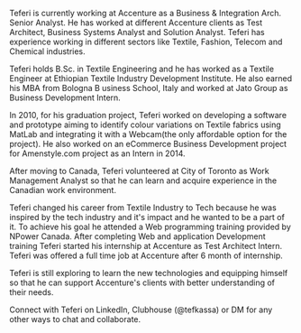 Teferi is currently working at Accenture as a Business & Integration Arch. Senior Analyst. 
He has worked at different Accenture clients as Test Architect, Business Systems Analyst 
and Solution Analyst. Teferi has experience working in different sectors like Textile, 
Fashion, Telecom and Chemical industries.

Teferi holds B.Sc. in Textile Engineering and he has worked as a Textile Engineer at 
Ethiopian Textile Industry Development Institute. He also earned his MBA from Bologna B
usiness School, Italy and worked at Jato Group as Business Development Intern.

In 2010, for his graduation project, Teferi worked on developing a software and prototype 
aiming to identify colour variations on Textile fabrics using MatLab and integrating it 
with a Webcam(the only affordable option for the project). He also worked on an eCommerce 
Business Development project for Amenstyle.com project as an Intern in 2014.

After moving to Canada, Teferi volunteered at City of Toronto as Work Management Analyst 
so that he can learn and acquire experience in the Canadian work environment.

Teferi changed his career from Textile Industry to Tech because he was inspired by the tech 
industry and it's impact and he wanted to be a part of it. To achieve his goal he attended a 
Web programming training provided by NPower Canada. After completing Web and application 
Development training Teferi started his internship at Accenture as Test Architect Intern. 
Teferi was offered a full time job at Accenture after 6 month of internship.

Teferi is still exploring to learn the new technologies and equipping himself so that he can 
support Accenture's clients with better understanding of their needs.

Connect with Teferi on LinkedIn, Clubhouse (@tefkassa) or DM for any other ways to chat and collaborate.

<!---
tefkassa/tefkassa is a ✨ special ✨ repository because its `README.md` (this file) appears on your GitHub profile.
You can click the Preview link to take a look at your changes.
--->
